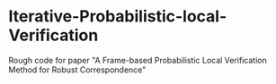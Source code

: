 # Iterative-Probabilistic-local-Verification
Rough code for paper "A Frame-based Probabilistic Local Verification Method for Robust Correspondence"
